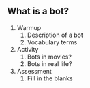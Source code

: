 ## What is a bot?

1. Warmup
   1. Description of a bot
   2. Vocabulary terms
2. Activity
   1. Bots in movies?
   2. Bots in real life?
3. Assessment
   1. Fill in the blanks